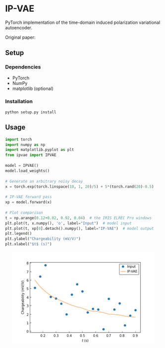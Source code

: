 # IP-VAE
PyTorch implementation of the time-domain induced polarization variational autoencoder.

Original paper:

## Setup

### Dependencies
- PyTorch
- NumPy
- matplotlib (optional)

### Installation
```console
python setup.py install
```

## Usage

```python
import torch
import numpy as np
import matplotlib.pyplot as plt
from ipvae import IPVAE

model = IPVAE()
model.load_weights()

# Generate an arbitrary noisy decay
x = torch.exp(torch.linspace(10, 1, 20)/5) + 5*(torch.rand(20)-0.5)

# IP-VAE forward pass
xp = model.forward(x)

# Plot comparison
t = np.arange(0.12+0.02, 0.92, 0.04)  # the IRIS ELREC Pro windows
plt.plot(t, x.numpy(), 'o', label="Input")  # model input
plt.plot(t, xp[0].detach().numpy(), label="IP-VAE")  # model output
plt.legend()
plt.ylabel("Chargeability (mV/V)")
plt.xlabel("$t$ (s)")
```

<p align="center">
  <img width="460" height="300" src="./figures/example.png">
</p>
